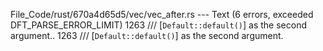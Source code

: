 File_Code/rust/670a4d65d5/vec/vec_after.rs --- Text (6 errors, exceeded DFT_PARSE_ERROR_LIMIT)
1263     /// [`Default::default()`] as the second argument..                                                                                                 1263     /// [`Default::default()`] as the second argument.

